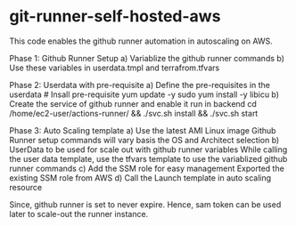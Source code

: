# git-runner-self-hosted-aws
This code enables the github runner automation in autoscaling on AWS.

Phase 1: Github Runner Setup
a) Variablize the github runner commands
b) Use these variables in userdata.tmpl and terrafrom.tfvars

Phase 2: Userdata with pre-requisite
a) Define the pre-requisites in the userdata
    # Insall pre-requisite
    yum update -y
    sudo yum install -y libicu
b) Create the service of github runner and enable it run in backend
    cd /home/ec2-user/actions-runner/ && ./svc.sh install && ./svc.sh start

Phase 3: Auto Scaling template
a) Use the latest AMI Linux image
    Github Runner setup commands will vary basis the OS and Architect selection 
b) UserData to be used for scale out with github runner variables
    While calling the user data template, use the tfvars template to use the variablized github runner commands
c) Add the SSM role for easy management
    Exported the existing SSM role from AWS
d) Call the Launch template in auto scaling resource

Since, github runner is set to never expire. Hence, sam token can be used later to scale-out the runner instance.

